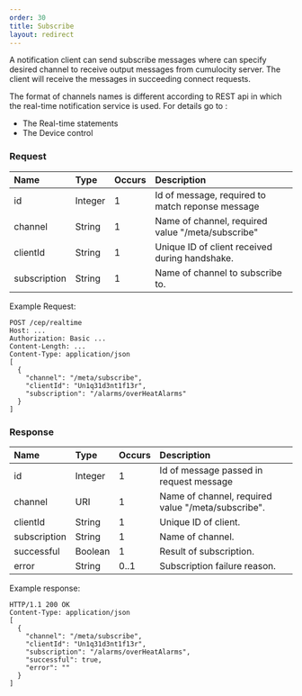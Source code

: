 ```yaml
---
order: 30
title: Subscribe
layout: redirect
---
```


A notification client can send subscribe messages where can specify desired channel to receive output messages from cumulocity server. The client will receive the messages in succeeding connect requests.

The format of channels names is different according to REST api in which the real-time notification service is used. For details go to :

-   The Real-time statements
-   The Device control

### Request

|Name|Type|Occurs|Description|
|:---|:---|:-----|:----------|
|id|Integer|1|Id of message, required to match reponse message|
|channel|String|1|Name of channel, required value "/meta/subscribe"|
|clientId|String|1|Unique ID of client received during handshake.|
|subscription|String|1|Name of channel to subscribe to.|

Example Request:

    POST /cep/realtime
    Host: ...
    Authorization: Basic ...
    Content-Length: ...
    Content-Type: application/json
    [
      {
        "channel": "/meta/subscribe",
        "clientId": "Un1q31d3nt1f13r",
        "subscription": "/alarms/overHeatAlarms"
      }
    ]


### Response

|Name|Type|Occurs|Description|
|:---|:---|:-----|:----------|
|id|Integer|1|Id of message passed in request message|
|channel|URI|1|Name of channel, required value "/meta/subscribe".|
|clientId|String|1|Unique ID of client.|
|subscription|String|1|Name of channel.|
|successful|Boolean|1|Result of subscription.|
|error|String|0..1|Subscription failure reason.|

Example response:

    HTTP/1.1 200 OK
    Content-Type: application/json
    [
      {
        "channel": "/meta/subscribe",
        "clientId": "Un1q31d3nt1f13r",
        "subscription": "/alarms/overHeatAlarms",
        "successful": true,
        "error": ""
      }
    ]
